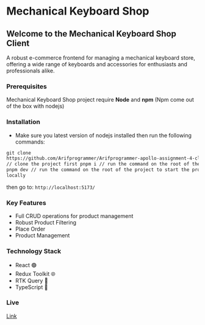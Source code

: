 # Mechanical Keyboard Shop

## Welcome to the Mechanical Keyboard Shop Client

A robust e-commerce frontend for managing a mechanical keyboard store, offering a wide range of keyboards and accessories for enthusiasts and professionals alike.

### Prerequisites

Mechanical Keyboard Shop project require **Node** and **npm** (Npm come out of the box with nodejs)

### Installation

- Make sure you latest version of nodejs installed then run the following commands:

```html
git clone
https://github.com/Arifprogrammer/Arifprogrammer-apollo-assignment-4-client.git
// clone the project first pnpm i // run the command on the root of the project
pnpm dev // run the command on the root of the project to start the project
locally
```

then go to: `http://localhost:5173/`

### Key Features

- Full CRUD operations for product management
- Robust Product Filtering
- Place Order
- Product Management

### Technology Stack

- React 🟢
- Redux Toolkit 🌐
- RTK Query 🍃
- TypeScript 📘

### Live

[Link](https://mechanical-keyboard-shop-client.vercel.app)
